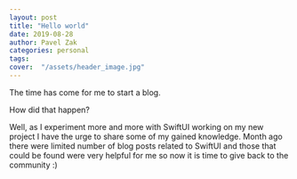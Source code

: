 ```yaml
---
layout: post
title: "Hello world"
date: 2019-08-28
author: Pavel Zak
categories: personal
tags:	
cover:  "/assets/header_image.jpg"
---
```


The time has come for me to start a blog. 

How did that happen?

Well, as I experiment more and more with SwiftUI working on my new project I have the urge to share some of my gained knowledge. Month ago there were limited number of blog posts related to SwiftUI and those that could be found were very helpful for me so now it is time to give back to the community :)
